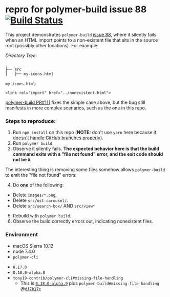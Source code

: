 # repro for polymer-build issue 88 [![Build Status](https://travis-ci.org/tony19-sandbox/polymer-build-issue-88.svg?branch=master)](https://travis-ci.org/tony19-sandbox/polymer-build-issue-88)

This project demonstrates `polymer-build` [issue 88](https://github.com/Polymer/polymer-build/issues/88),
where it silently fails when an HTML import points to a non-existent
file that sits in the source root (possibly other locations). For
example:

*Directory Tree*:

    .
    ├── src
    │   ├── my-icons.html


`my-icons.html`:

    <link rel="import" href="../nonexistent.html">

[polymer-build PR#111](https://github.com/Polymer/polymer-build/pull/111)
fixes the simple case above, but the bug still manifests in more complex
scenarios, such as the one in this repo.

### Steps to reproduce:

 1. Run `npm install` on this repo (**NOTE:** don't use `yarn` here
    because it [doesn't handle GitHub branches properly](https://github.com/yarnpkg/yarn/issues/2572)).
 2. Run `polymer build`.
 3. Observe it silently fails.
    **The expected behavior here is that the build command exits with
    a "file not found" error, and the exit code should not be `0`.**

The interesting thing is removing some files somehow allows `polymer-build`
to emit the "file not found" errors:

 4. Do **one** of the following:
   * Delete `images/*.png`.
   * Delete `src/ost-carousel/`.
   * Delete `src/search-box/` AND `src/view*`
 5. Rebuild with `polymer build`.
 6. Observe the build correctly errors out, indicating nonexistent files.

### Environment

 * macOS Sierra 10.12
 * node 7.4.0
 * `polymer-cli`
  - `0.17.0`
  - `0.18.0-alpha.8`
  - `tony19-contrib/polymer-cli#missing-file-handling`
    * This is [`0.18.0-alpha.9`](https://github.com/Polymer/polymer-cli/commit/c231a2c813f532bd871c298c13adf5b38497153e)
    plus `polymer-build#missing-file-handling`
    @[`df7b17c`](https://github.com/Polymer/polymer-build/pull/111/commits/df7b17cfcd516e680d15ee2a9fa5a7b7f5fa6e03)
